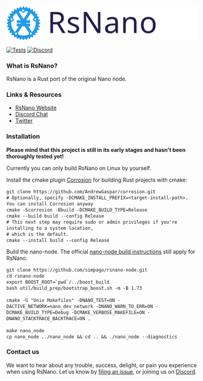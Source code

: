 <p style="text-align:center;"><img src="/images/logo.svg" width"300px" height="auto" alt="Logo"></p>



[![Tests](https://github.com/simpago/rsnano-node/workflows/Tests/badge.svg)](https://github.com/simpago/rsnano-node/actions?query=workflow%3ATests)
[![Discord](https://img.shields.io/badge/discord-join%20chat-orange.svg)](https://discord.gg/kBwvAyxEWE)


### What is RsNano?

RsNano is a Rust port of the original Nano node.

### Links & Resources

* [RsNano Website](https://rsnano.com)
* [Discord Chat](https://discord.gg/kBwvAyxEWE)
* [Twitter](https://twitter.com/gschauwecker)

### Installation

**Please mind that this project is still in its early stages and hasn't been thoroughly tested yet!**

Currently you can only build RsNano on Linux by yourself.

Install the cmake plugin [Corrosion](https://github.com/corrosion-rs/corrosion) for building Rust projects with cmake:

    git clone https://github.com/AndrewGaspar/corrosion.git
    # Optionally, specify -DCMAKE_INSTALL_PREFIX=<target-install-path>. You can install Corrosion anyway
    cmake -Scorrosion -Bbuild -DCMAKE_BUILD_TYPE=Release
    cmake --build build --config Release
    # This next step may require sudo or admin privileges if you're installing to a system location,
    # which is the default.
    cmake --install build --config Release

Build the nano-node. The official [nano-node build instructions](https://docs.nano.org/integration-guides/build-options/) still apply for RsNano.

    git clone https://github.com/simpago/rsnano-node.git
    cd rsnano-node
    export BOOST_ROOT=`pwd`/../boost_build
    bash util/build_prep/bootstrap_boost.sh -m -B 1.73

    cmake -G "Unix Makefiles" -DNANO_TEST=ON -DACTIVE_NETWORK=nano_dev_network -DNANO_WARN_TO_ERR=ON -DCMAKE_BUILD_TYPE=Debug -DCMAKE_VERBOSE_MAKEFILE=ON -DNANO_STACKTRACE_BACKTRACE=ON .

    make nano_node
    cp nano_node ../nano_node && cd .. && ./nano_node --diagnostics

### Contact us

We want to hear about any trouble, success, delight, or pain you experience when
using RsNano. Let us know by [filing an issue](https://github.com/simpago/rsnano-node/issues), or joining us on [Discord](https://discord.gg/kBwvAyxEWE).
